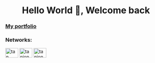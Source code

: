 <h1 align="center">Hello World 👋, Welcome back</h1>
<h3 align="left"><a href="https://tanjona12.github.io/portfolio/">My portfolio<a/></h3>
<h3 align="left">Networks:</h3>
<p align="left">
<a href="https://fb.com/tan" target="blank"><img align="center" src="https://raw.githubusercontent.com/rahuldkjain/github-profile-readme-generator/master/src/images/icons/Social/facebook.svg" alt="tan" height="30" width="40" /></a>
<a href="https://instagram.com/tanjona_0.0" target="blank"><img align="center" src="https://raw.githubusercontent.com/rahuldkjain/github-profile-readme-generator/master/src/images/icons/Social/instagram.svg" alt="tanjona_0.0" height="30" width="40" /></a>
<a href="https://linkedin.com/in/tanjona falimanantsoa" target="blank"><img align="center" src="https://raw.githubusercontent.com/rahuldkjain/github-profile-readme-generator/master/src/images/icons/Social/linked-in-alt.svg" alt="tanjona falimanantsoa" height="30" width="40" /></a>
</p>

